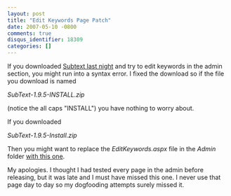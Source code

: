 ```yaml
---
layout: post
title: "Edit Keywords Page Patch"
date: 2007-05-10 -0800
comments: true
disqus_identifier: 18309
categories: []
---
```

If you downloaded [Subtext last
night](http://haacked.com/archive/2007/05/11/subtext-1.9.5-release.aspx "Subtext Last Night")
and try to edit keywords in the admin section, you might run into a
syntax error. I fixed the download so if the file you download is named

*SubText-1.9.5-INSTALL.zip*

(notice the all caps "INSTALL") you have nothing to worry about.

If you downloaded

*SubText-1.9.5-Install.zip*

Then you might want to replace the *EditKeywords.aspx* file in the
*Admin* folder [with this
one](http://haacked.com/code/EditKeyWords.zip "EditKeyWords.aspx file").

My apologies. I thought I had tested every page in the admin before
releasing, but it was late and I must have missed this one. I never use
that page day to day so my dogfooding attempts surely missed it.

